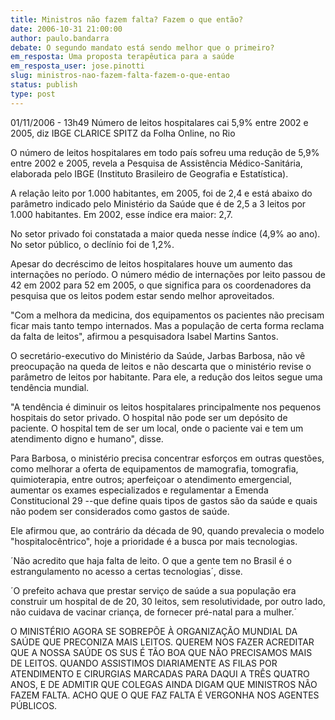 ```yaml
---
title: Ministros não fazem falta? Fazem o que então?
date: 2006-10-31 21:00:00
author: paulo.bandarra
debate: O segundo mandato está sendo melhor que o primeiro?
em_resposta: Uma proposta terapêutica para a saúde
em_resposta_user: jose.pinotti
slug: ministros-nao-fazem-falta-fazem-o-que-entao
status: publish 
type: post
---
```


01/11/2006 - 13h49 
Número de leitos hospitalares cai 5,9% entre 2002 e 2005, diz IBGE 
CLARICE SPITZ
da Folha Online, no Rio

O número de leitos hospitalares em todo país sofreu uma redução de 5,9% entre 2002 e 2005, revela a Pesquisa de Assistência Médico-Sanitária, elaborada pelo IBGE (Instituto Brasileiro de Geografia e Estatística).

A relação leito por 1.000 habitantes, em 2005, foi de 2,4 e está abaixo do parâmetro indicado pelo Ministério da Saúde que é de 2,5 a 3 leitos por 1.000 habitantes. Em 2002, esse índice era maior: 2,7. 

No setor privado foi constatada a maior queda nesse índice (4,9% ao ano). No setor público, o declínio foi de 1,2%.

Apesar do decréscimo de leitos hospitalares houve um aumento das internações no período. O número médio de internações por leito passou de 42 em 2002 para 52 em 2005, o que significa para os coordenadores da pesquisa que os leitos podem estar sendo melhor aproveitados.

"Com a melhora da medicina, dos equipamentos os pacientes não precisam ficar mais tanto tempo internados. Mas a população de certa forma reclama da falta de leitos", afirmou a pesquisadora Isabel Martins Santos.

O secretário-executivo do Ministério da Saúde, Jarbas Barbosa, não vê preocupação na queda de leitos e não descarta que o ministério revise o parâmetro de leitos por habitante. Para ele, a redução dos leitos segue uma tendência mundial.

"A tendência é diminuir os leitos hospitalares principalmente nos pequenos hospitais do setor privado. O hospital não pode ser um depósito de paciente. O hospital tem de ser um local, onde o paciente vai e tem um atendimento digno e humano", disse.

Para Barbosa, o ministério precisa concentrar esforços em outras questões, como melhorar a oferta de equipamentos de mamografia, tomografia, quimioterapia, entre outros; aperfeiçoar o atendimento emergencial, aumentar os exames especializados e regulamentar a Emenda Constitucional 29 --que define quais tipos de gastos são da saúde e quais não podem ser considerados como gastos de saúde. 

Ele afirmou que, ao contrário da década de 90, quando prevalecia o modelo "hospitalocêntrico", hoje a prioridade é a busca por mais tecnologias.

´Não acredito que haja falta de leito. O que a gente tem no Brasil é o estrangulamento no acesso a certas tecnologias´, disse.

´O prefeito achava que prestar serviço de saúde a sua população era construir um hospital de de 20, 30 leitos, sem resolutividade, por outro lado, não cuidava de vacinar criança, de fornecer pré-natal para a mulher.´ 


O MINISTÉRIO AGORA SE SOBREPÕE À ORGANIZAÇÃO MUNDIAL DA SAÚDE QUE PRECONIZA MAIS LEITOS. QUEREM NOS FAZER ACREDITAR QUE A NOSSA SAÚDE OS SUS É TÃO BOA QUE NÃO PRECISAMOS MAIS DE LEITOS. QUANDO ASSISTIMOS DIARIAMENTE AS FILAS POR ATENDIMENTO E CIRURGIAS MARCADAS PARA DAQUI A TRÊS QUATRO ANOS, E DE ADMITIR QUE COLEGAS AINDA DIGAM QUE MINISTROS NÃO FAZEM FALTA. ACHO QUE O QUE FAZ FALTA É VERGONHA NOS AGENTES PÚBLICOS.
